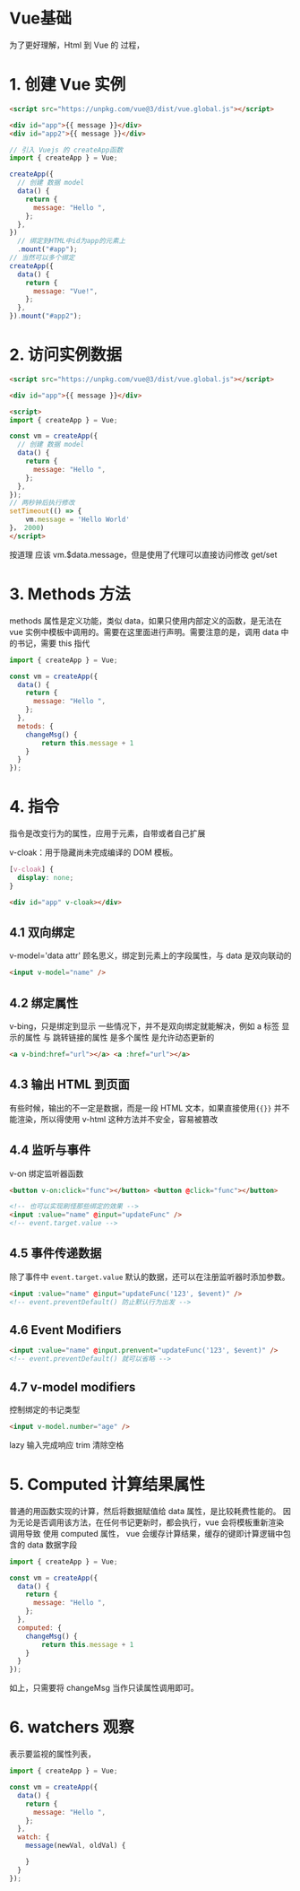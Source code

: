 # Vue基础

为了更好理解，Html 到 Vue 的 过程，

# 1. 创建 Vue 实例

```html
<script src="https://unpkg.com/vue@3/dist/vue.global.js"></script>

<div id="app">{{ message }}</div>
<div id="app2">{{ message }}</div>
```

```js
// 引入 Vuejs 的 createApp函数
import { createApp } = Vue;

createApp({
  // 创建 数据 model
  data() {
    return {
      message: "Hello ",
    };
  },
})
  // 绑定到HTML中id为app的元素上
  .mount("#app");
// 当然可以多个绑定
createApp({
  data() {
    return {
      message: "Vue!",
    };
  },
}).mount("#app2");
```

# 2. 访问实例数据

```HTML
<script src="https://unpkg.com/vue@3/dist/vue.global.js"></script>

<div id="app">{{ message }}</div>

<script>
import { createApp } = Vue;

const vm = createApp({
  // 创建 数据 model
  data() {
    return {
      message: "Hello ",
    };
  },
});
// 两秒钟后执行修改
setTimeout(() => {
    vm.message = 'Hello World'
}， 2000)
</script>
```

按道理 应该 vm.$data.message，但是使用了代理可以直接访问修改 get/set

# 3. Methods 方法

methods 属性是定义功能，类似 data，如果只使用内部定义的函数，是无法在 vue 实例中模板中调用的。需要在这里面进行声明。需要注意的是，调用 data 中的书记，需要 this 指代

```js
import { createApp } = Vue;

const vm = createApp({
  data() {
    return {
      message: "Hello ",
    };
  },
  metods: {
    changeMsg() {
        return this.message + 1
    }
  }
});
```

# 4. 指令

指令是改变行为的属性，应用于元素，自带或者自己扩展

v-cloak：用于隐藏尚未完成编译的 DOM 模板。

```css
[v-cloak] {
  display: none;
}
```

```html
<div id="app" v-cloak></div>
```

## 4.1 双向绑定

v-model='data attr'
顾名思义，绑定到元素上的字段属性，与 data 是双向联动的

```html
<input v-model="name" />
```

## 4.2 绑定属性

v-bing，只是绑定到显示
一些情况下，并不是双向绑定就能解决，例如 a 标签 显示的属性 与 跳转链接的属性 是多个属性
是允许动态更新的

```html
<a v-bind:href="url"></a> <a :href="url"></a>
```

## 4.3 输出 HTML 到页面

有些时候，输出的不一定是数据，而是一段 HTML 文本，如果直接使用`{{}}` 并不能渲染，所以得使用 v-html
这种方法并不安全，容易被篡改

## 4.4 监听与事件

v-on 绑定监听器函数

```html
<button v-on:click="func"></button> <button @click="func"></button>

<!-- 也可以实现刷怪那些绑定的效果 -->
<input :value="name" @input="updateFunc" />
<!-- event.target.value -->
```

## 4.5 事件传递数据

除了事件中 `event.target.value` 默认的数据，还可以在注册监听器时添加参数。

```html
<input :value="name" @input="updateFunc('123', $event)" />
<!-- event.preventDefault() 防止默认行为出发 -->
```

## 4.6 Event Modifiers

```html
<input :value="name" @input.prenvent="updateFunc('123', $event)" />
<!-- event.preventDefault() 就可以省略 -->
```

## 4.7 v-model modifiers

控制绑定的书记类型

```html
<input v-model.number="age" />
```

lazy 输入完成响应
trim 清除空格

# 5. Computed 计算结果属性

普通的用函数实现的计算，然后将数据赋值给 data 属性，是比较耗费性能的。
因为无论是否调用该方法，在任何书记更新时，都会执行，vue 会将模板重新渲染调用导致
使用 computed 属性， vue 会缓存计算结果，缓存的键即计算逻辑中包含的 data 数据字段

```js
import { createApp } = Vue;

const vm = createApp({
  data() {
    return {
      message: "Hello ",
    };
  },
  computed: {
    changeMsg() {
        return this.message + 1
    }
  }
});
```

如上，只需要将 changeMsg 当作只读属性调用即可。

# 6. watchers 观察

表示要监视的属性列表，

```js
import { createApp } = Vue;

const vm = createApp({
  data() {
    return {
      message: "Hello ",
    };
  },
  watch: {
    message(newVal, oldVal) {

    }
  }
});
```
